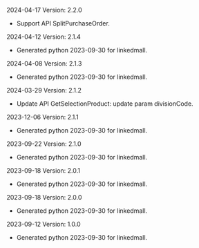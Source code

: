 2024-04-17 Version: 2.2.0
- Support API SplitPurchaseOrder.


2024-04-12 Version: 2.1.4
- Generated python 2023-09-30 for linkedmall.

2024-04-08 Version: 2.1.3
- Generated python 2023-09-30 for linkedmall.

2024-03-29 Version: 2.1.2
- Update API GetSelectionProduct: update param divisionCode.


2023-12-06 Version: 2.1.1
- Generated python 2023-09-30 for linkedmall.

2023-09-22 Version: 2.1.0
- Generated python 2023-09-30 for linkedmall.

2023-09-18 Version: 2.0.1
- Generated python 2023-09-30 for linkedmall.

2023-09-18 Version: 2.0.0
- Generated python 2023-09-30 for linkedmall.

2023-09-12 Version: 1.0.0
- Generated python 2023-09-30 for linkedmall.

